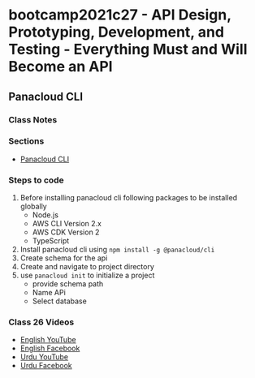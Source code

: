 # bootcamp2021c27 - API Design, Prototyping, Development, and Testing - Everything Must and Will Become an API

## Panacloud CLI

### Class Notes

### Sections

- [Panacloud CLI](./step27a_panacloud_cli_ddb)

### Steps to code

1. Before installing panacloud cli following packages to be installed globally
   - Node.js
   - AWS CLI Version 2.x
   - AWS CDK Version 2
   - TypeScript
2. Install panacloud cli using `npm install -g @panacloud/cli`
3. Create schema for the api
4. Create and navigate to project directory
5. use `panacloud init` to initialize a project
   - provide schema path
   - Name APi
   - Select database

### Class 26 Videos

- [English YouTube](https://www.youtube.com/watch?v=bwoxfS8-zhE)
- [English Facebook](https://www.facebook.com/fb.anees.ahmed/videos/923827094937525)
- [Urdu YouTube](https://www.youtube.com/watch?v=xlKfWCRxC3c&ab_channel=CertifiedUnicornDeveloperinUrdu)
- [Urdu Facebook](https://www.facebook.com/Ai.SirQasim/videos/4950777988268322)
